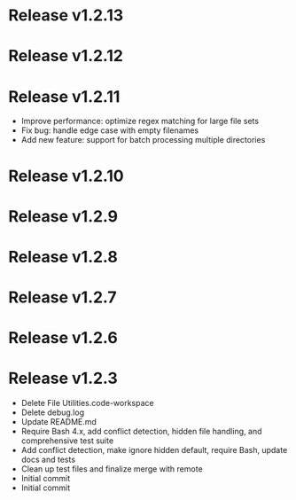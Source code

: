 # Release v1.2.13

# Release v1.2.12

# Release v1.2.11
- Improve performance: optimize regex matching for large file sets
- Fix bug: handle edge case with empty filenames
- Add new feature: support for batch processing multiple directories

# Release v1.2.10

# Release v1.2.9

# Release v1.2.8

# Release v1.2.7

# Release v1.2.6

# Release v1.2.3
- Delete File Utilities.code-workspace
- Delete debug.log
- Update README.md
- Require Bash 4.x, add conflict detection, hidden file handling, and comprehensive test suite
- Add conflict detection, make ignore hidden default, require Bash, update docs and tests
- Clean up test files and finalize merge with remote
- Initial commit
- Initial commit


